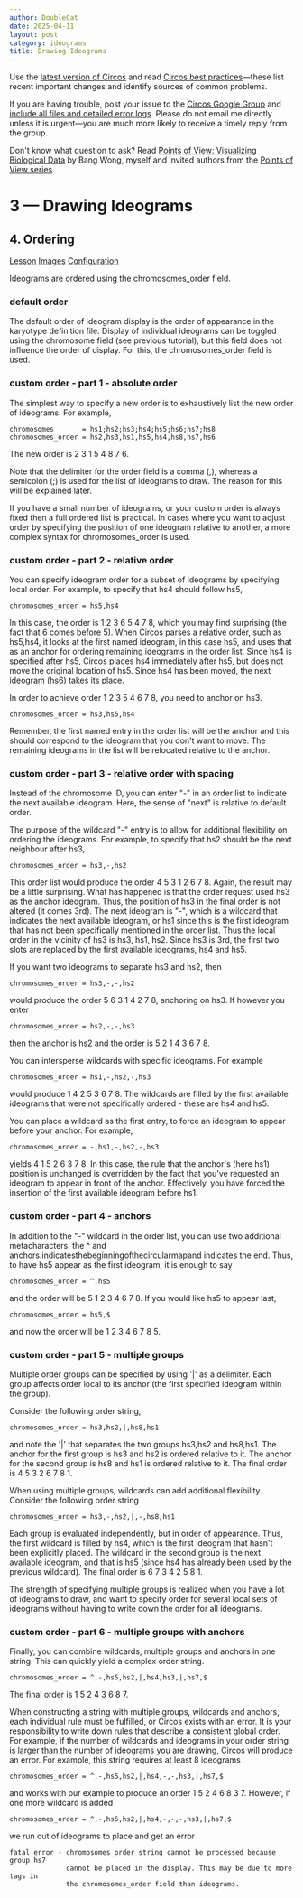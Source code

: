 ```yaml
---
author: DoubleCat
date: 2025-04-11
layout: post
category: ideograms
title: Drawing Ideograms
---
```


Use the [latest version of Circos](/software/download/circos/) and read
[Circos best
practices](/documentation/tutorials/reference/best_practices/)—these list
recent important changes and identify sources of common problems.

If you are having trouble, post your issue to the [Circos Google
Group](https://groups.google.com/group/circos-data-visualization) and [include
all files and detailed error logs](/support/support/). Please do not email me
directly unless it is urgent—you are much more likely to receive a timely
reply from the group.

Don't know what question to ask? Read [Points of View: Visualizing Biological
Data](https://www.nature.com/nmeth/journal/v9/n12/full/nmeth.2258.html) by
Bang Wong, myself and invited authors from the [Points of View
series](https://mk.bcgsc.ca/pointsofview).

# 3 — Drawing Ideograms

## 4\. Ordering

[Lesson](/documentation/tutorials/ideograms/ordering/lesson)
[Images](/documentation/tutorials/ideograms/ordering/images)
[Configuration](/documentation/tutorials/ideograms/ordering/configuration)

Ideograms are ordered using the chromosomes_order field.

### default order

The default order of ideogram display is the order of appearance in the
karyotype definition file. Display of individual ideograms can be toggled
using the chromosome field (see previous tutorial), but this field does not
influence the order of display. For this, the chromosomes_order field is used.

### custom order - part 1 - absolute order

The simplest way to specify a new order is to exhaustively list the new order
of ideograms. For example,

    
    
    chromosomes       = hs1;hs2;hs3;hs4;hs5;hs6;hs7;hs8
    chromosomes_order = hs2,hs3,hs1,hs5,hs4,hs8,hs7,hs6
    

The new order is 2 3 1 5 4 8 7 6.

Note that the delimiter for the order field is a comma (,), whereas a
semicolon (;) is used for the list of ideograms to draw. The reason for this
will be explained later.

If you have a small number of ideograms, or your custom order is always fixed
then a full ordered list is practical. In cases where you want to adjust order
by specifying the position of one ideogram relative to another, a more complex
syntax for chromosomes_order is used.

### custom order - part 2 - relative order

You can specify ideogram order for a subset of ideograms by specifying local
order. For example, to specify that hs4 should follow hs5,

    
    
    chromosomes_order = hs5,hs4
    

In this case, the order is 1 2 3 6 5 4 7 8, which you may find surprising (the
fact that 6 comes before 5). When Circos parses a relative order, such as
hs5,hs4, it looks at the first named ideogram, in this case hs5, and uses that
as an anchor for ordering remaining ideograms in the order list. Since hs4 is
specified after hs5, Circos places hs4 immediately after hs5, but does not
move the original location of hs5. Since hs4 has been moved, the next ideogram
(hs6) takes its place.

In order to achieve order 1 2 3 5 4 6 7 8, you need to anchor on hs3.

    
    
    chromosomes_order = hs3,hs5,hs4
    

Remember, the first named entry in the order list will be the anchor and this
should correspond to the ideogram that you don't want to move. The remaining
ideograms in the list will be relocated relative to the anchor.

### custom order - part 3 - relative order with spacing

Instead of the chromosome ID, you can enter "-" in an order list to indicate
the next available ideogram. Here, the sense of "next" is relative to default
order.

The purpose of the wildcard "-" entry is to allow for additional flexibility
on ordering the ideograms. For example, to specify that hs2 should be the next
neighbour after hs3,

    
    
    chromosomes_order = hs3,-,hs2
    

This order list would produce the order 4 5 3 1 2 6 7 8. Again, the result may
be a little surprising. What has happened is that the order request used hs3
as the anchor ideogram. Thus, the position of hs3 in the final order is not
altered (it comes 3rd). The next ideogram is "-", which is a wildcard that
indicates the next available ideogram, or hs1 since this is the first ideogram
that has not been specifically mentioned in the order list. Thus the local
order in the vicinity of hs3 is hs3, hs1, hs2. Since hs3 is 3rd, the first two
slots are replaced by the first available ideograms, hs4 and hs5.

If you want two ideograms to separate hs3 and hs2, then

    
    
    chromosomes_order = hs3,-,-,hs2
    

would produce the order 5 6 3 1 4 2 7 8, anchoring on hs3. If however you
enter

    
    
    chromosomes_order = hs2,-,-,hs3
    

then the anchor is hs2 and the order is 5 2 1 4 3 6 7 8.

You can intersperse wildcards with specific ideograms. For example

    
    
    chromosomes_order = hs1,-,hs2,-,hs3
    

would produce 1 4 2 5 3 6 7 8. The wildcards are filled by the first available
ideograms that were not specifically ordered - these are hs4 and hs5.

You can place a wildcard as the first entry, to force an ideogram to appear
before your anchor. For example,

    
    
    chromosomes_order = -,hs1,-,hs2,-,hs3
    

yields 4 1 5 2 6 3 7 8. In this case, the rule that the anchor's (here hs1)
position is unchanged is overridden by the fact that you've requested an
ideogram to appear in front of the anchor. Effectively, you have forced the
insertion of the first available ideogram before hs1.

### custom order - part 4 - anchors

In addition to the "-" wildcard in the order list, you can use two additional
metacharacters: the ^ and anchors.indicatesthebeginningofthecircularmapand
indicates the end. Thus, to have hs5 appear as the first ideogram, it is
enough to say

    
    
    chromosomes_order = ^,hs5
    

and the order will be 5 1 2 3 4 6 7 8. If you would like hs5 to appear last,

    
    
    chromosomes_order = hs5,$
    

and now the order will be 1 2 3 4 6 7 8 5.

### custom order - part 5 - multiple groups

Multiple order groups can be specified by using '|' as a delimiter. Each group
affects order local to its anchor (the first specified ideogram within the
group).

Consider the following order string,

    
    
    chromosomes_order = hs3,hs2,|,hs8,hs1
    

and note the '|' that separates the two groups hs3,hs2 and hs8,hs1. The anchor
for the first group is hs3 and hs2 is ordered relative to it. The anchor for
the second group is hs8 and hs1 is ordered relative to it. The final order is
4 5 3 2 6 7 8 1.

When using multiple groups, wildcards can add additional flexibility. Consider
the following order string

    
    
    chromosomes_order = hs3,-,hs2,|,-,hs8,hs1
    

Each group is evaluated independently, but in order of appearance. Thus, the
first wildcard is filled by hs4, which is the first ideogram that hasn't been
explicitly placed. The wildcard in the second group is the next available
ideogram, and that is hs5 (since hs4 has already been used by the previous
wildcard). The final order is 6 7 3 4 2 5 8 1.

The strength of specifying multiple groups is realized when you have a lot of
ideograms to draw, and want to specify order for several local sets of
ideograms without having to write down the order for all ideograms.

### custom order - part 6 - multiple groups with anchors

Finally, you can combine wildcards, multiple groups and anchors in one string.
This can quickly yield a complex order string.

    
    
    chromosomes_order = ^,-,hs5,hs2,|,hs4,hs3,|,hs7,$
    

The final order is 1 5 2 4 3 6 8 7.

When constructing a string with multiple groups, wildcards and anchors, each
individual rule must be fulfilled, or Circos exists with an error. It is your
responsibility to write down rules that describe a consistent global order.
For example, if the number of wildcards and ideograms in your order string is
larger than the number of ideograms you are drawing, Circos will produce an
error. For example, this string requires at least 8 ideograms

    
    
    chromosomes_order = ^,-,hs5,hs2,|,hs4,-,-,hs3,|,hs7,$
    

and works with our example to produce an order 1 5 2 4 6 8 3 7\. However, if
one more wildcard is added

    
    
    chromosomes_order = ^,-,hs5,hs2,|,hs4,-,-,-,hs3,|,hs7,$
    

we run out of ideograms to place and get an error

    
    
    fatal error - chromosomes_order string cannot be processed because group hs7 
                  cannot be placed in the display. This may be due to more tags in 
                  the chromosomes_order field than ideograms.
    

